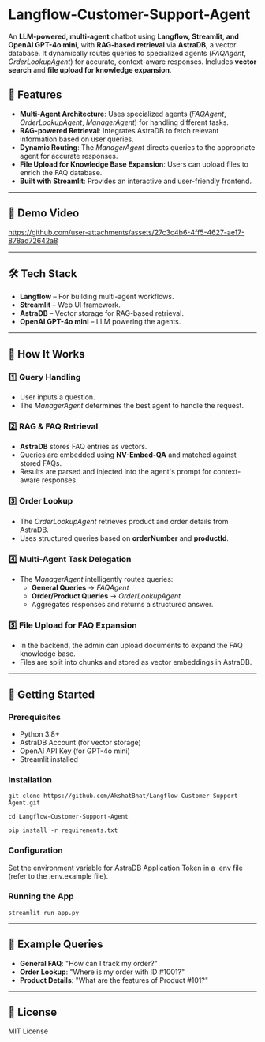 # Langflow-Customer-Support-Agent
An **LLM-powered, multi-agent** chatbot using **Langflow, Streamlit, and OpenAI GPT-4o mini**, with **RAG-based retrieval** via **AstraDB**, a vector database. It dynamically routes queries to specialized agents (*FAQAgent*, *OrderLookupAgent*) for accurate, context-aware responses. Includes **vector search** and **file upload for knowledge expansion**.


## 🌟 Features
- **Multi-Agent Architecture**: Uses specialized agents (*FAQAgent*, *OrderLookupAgent*, *ManagerAgent*) for handling different tasks.
- **RAG-powered Retrieval**: Integrates AstraDB to fetch relevant information based on user queries.
- **Dynamic Routing**: The *ManagerAgent* directs queries to the appropriate agent for accurate responses.
- **File Upload for Knowledge Base Expansion**: Users can upload files to enrich the FAQ database.
- **Built with Streamlit**: Provides an interactive and user-friendly frontend.

---

## 🎥 Demo Video

https://github.com/user-attachments/assets/27c3c4b6-4ff5-4627-ae17-878ad72642a8

---

## 🛠 Tech Stack
- **Langflow** – For building multi-agent workflows.
- **Streamlit** – Web UI framework.
- **AstraDB** – Vector storage for RAG-based retrieval.
- **OpenAI GPT-4o mini** – LLM powering the agents.

---

## 📌 How It Works

### 1️⃣ Query Handling
- User inputs a question.
- The *ManagerAgent* determines the best agent to handle the request.
  
### 2️⃣ RAG & FAQ Retrieval
- **AstraDB** stores FAQ entries as vectors.
- Queries are embedded using **NV-Embed-QA** and matched against stored FAQs.
- Results are parsed and injected into the agent's prompt for context-aware responses.

### 3️⃣ Order Lookup
- The *OrderLookupAgent* retrieves product and order details from AstraDB.
- Uses structured queries based on **orderNumber** and **productId**.

### 4️⃣ Multi-Agent Task Delegation
- The *ManagerAgent* intelligently routes queries:
  - **General Queries** → *FAQAgent*
  - **Order/Product Queries** → *OrderLookupAgent*
  - Aggregates responses and returns a structured answer.

### 5️⃣ File Upload for FAQ Expansion
- In the backend, the admin can upload documents to expand the FAQ knowledge base.
- Files are split into chunks and stored as vector embeddings in AstraDB.

---

## 🚀 Getting Started

### Prerequisites
- Python 3.8+
- AstraDB Account (for vector storage)
- OpenAI API Key (for GPT-4o mini)
- Streamlit installed

### Installation
```shell
git clone https://github.com/AkshatBhat/Langflow-Customer-Support-Agent.git

cd Langflow-Customer-Support-Agent

pip install -r requirements.txt
```

### Configuration
Set the environment variable for AstraDB Application Token in a .env file (refer to the .env.example file).

### Running the App
```shell
streamlit run app.py
```

---

## 📝 Example Queries
- **General FAQ**: "How can I track my order?"
- **Order Lookup**: "Where is my order with ID #1001?"
- **Product Details**: "What are the features of Product #101?"

---

## 📜 License
MIT License
